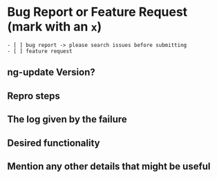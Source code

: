 <!--
IF YOU DON'T FILL OUT THE FOLLOWING INFORMATION YOUR ISSUE MIGHT BE CLOSED WITHOUT INVESTIGATING
-->

# Bug Report or Feature Request (mark with an `x`)

```
- [ ] bug report -> please search issues before submitting
- [ ] feature request
```

## ng-update Version?

<!--
> Version of 'ng-update' your are using
-->

## Repro steps

<!--
Simple steps to reproduce this bug.
Please include: commands run, packages added, related code changes.
A link to a sample repo would help too.
-->

## The log given by the failure
<!-- Normally this include a stack trace and some more information. -->

## Desired functionality

<!--
What would like to see implemented?
What is the usecase?
-->

## Mention any other details that might be useful
<!-- Please include a link to the repo if this is related to an OSS project. -->
